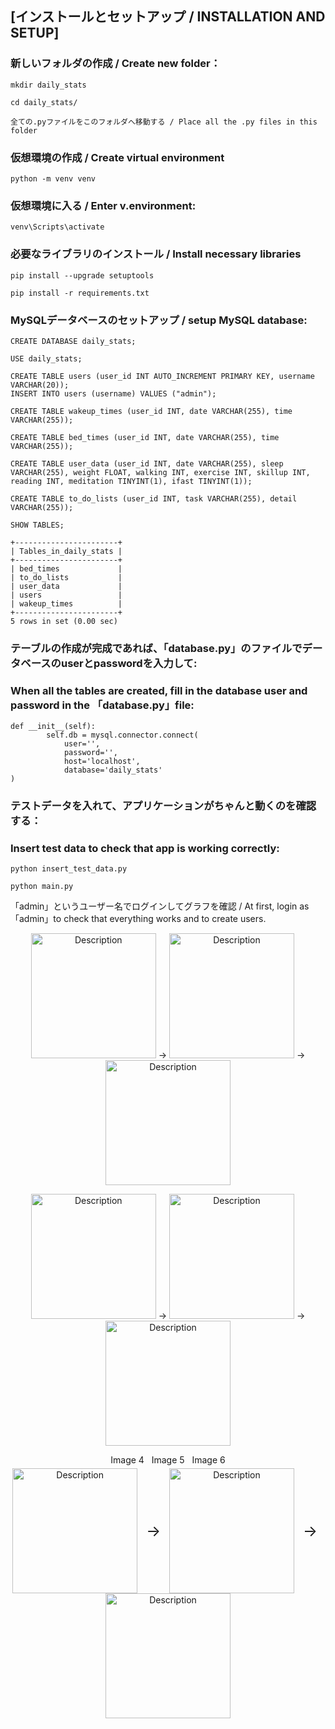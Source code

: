 ## [インストールとセットアップ / INSTALLATION AND SETUP]

### 新しいフォルダの作成 / Create new folder：
```
mkdir daily_stats

cd daily_stats/

全ての.pyファイルをこのフォルダへ移動する / Place all the .py files in this folder
```
### 仮想環境の作成 / Create virtual environment
```
python -m venv venv
```
### 仮想環境に入る / Enter v.environment:
```
venv\Scripts\activate
```
### 必要なライブラリのインストール / Install necessary libraries
```
pip install --upgrade setuptools
```
```
pip install -r requirements.txt
```

### MySQLデータベースのセットアップ / setup MySQL database:
```
CREATE DATABASE daily_stats;

USE daily_stats;

CREATE TABLE users (user_id INT AUTO_INCREMENT PRIMARY KEY, username VARCHAR(20));
INSERT INTO users (username) VALUES ("admin");

CREATE TABLE wakeup_times (user_id INT, date VARCHAR(255), time VARCHAR(255));

CREATE TABLE bed_times (user_id INT, date VARCHAR(255), time VARCHAR(255));

CREATE TABLE user_data (user_id INT, date VARCHAR(255), sleep VARCHAR(255), weight FLOAT, walking INT, exercise INT, skillup INT, reading INT, meditation TINYINT(1), ifast TINYINT(1));

CREATE TABLE to_do_lists (user_id INT, task VARCHAR(255), detail VARCHAR(255));

SHOW TABLES;
```
```
+-----------------------+
| Tables_in_daily_stats |
+-----------------------+
| bed_times             |
| to_do_lists           |
| user_data             |
| users                 |
| wakeup_times          |
+-----------------------+
5 rows in set (0.00 sec)
```

### テーブルの作成が完成であれば、「database.py」のファイルでデータベースのuserとpasswordを入力して:
### When all the tables are created, fill in the database user and password in the 「database.py」file:
```
def __init__(self):
        self.db = mysql.connector.connect(
            user='',
            password='',
            host='localhost',
            database='daily_stats'
) 
```

### テストデータを入れて、アプリケーションがちゃんと動くのを確認する：
### Insert test data to check that app is working correctly:
```
python insert_test_data.py

python main.py
```
「admin」というユーザー名でログインしてグラフを確認 / At first, login as 「admin」to check that everything works and to create users.


<p align="center">
  <img src="https://github.com/user-attachments/assets/f0f26812-97d6-4d5a-88d1-d9bd9b5e8d10" alt="Description" width="200" height="auto" />
  &rarr;
  <img src="https://github.com/user-attachments/assets/e20a9e23-5429-43d0-97f2-352ee87c3a63" alt="Description" width="200" height="auto" />
  &rarr;
  <img src="https://github.com/user-attachments/assets/d096e0bc-1673-4fc2-8894-43ec1c9b8f7e" alt="Description" width="200" height="auto" />
</p>
<p align="center">
  <img src="https://github.com/user-attachments/assets/d3f8b1ab-d128-44d2-ada4-77a9a226ad36" alt="Description" width="200" height="auto" />
  &rarr;
  <img src="https://github.com/user-attachments/assets/736b28b9-5a7e-4f69-ae3f-012607269439" alt="Description" width="200" height="auto" />
  &rarr;
  <img src="https://github.com/user-attachments/assets/d580b707-55ae-4469-be77-a22eb3dfcd89" alt="Description" width="200" height="auto" />
</p>


<p align="center">
  <!-- Text above the second row -->
  <span style="display: inline-block; text-align: center; margin-bottom: 5px;">Image 4</span>
  <span style="display: inline-block; text-align: center; margin-bottom: 5px;">&nbsp;</span>
  <span style="display: inline-block; text-align: center; margin-bottom: 5px;">Image 5</span>
  <span style="display: inline-block; text-align: center; margin-bottom: 5px;">&nbsp;</span>
  <span style="display: inline-block; text-align: center; margin-bottom: 5px;">Image 6</span>
  <br> <!-- Line break between text and images -->
        
  <img src="https://github.com/user-attachments/assets/d3f8b1ab-d128-44d2-ada4-77a9a226ad36" alt="Description" width="200" height="auto" style="vertical-align: middle;" />
  <span style="font-size: 24px; vertical-align: middle; margin: 0 10px;">&rarr;</span>
  <img src="https://github.com/user-attachments/assets/736b28b9-5a7e-4f69-ae3f-012607269439" alt="Description" width="200" height="auto" style="vertical-align: middle;" />
  <span style="font-size: 24px; vertical-align: middle; margin: 0 10px;">&rarr;</span>
  <img src="https://github.com/user-attachments/assets/d580b707-55ae-4469-be77-a22eb3dfcd89" alt="Description" width="200" height="auto" style="vertical-align: middle;" />
</p>
